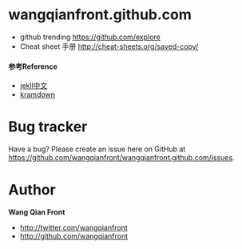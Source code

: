 wangqianfront.github.com
============================

* github trending https://github.com/explore
* Cheat sheet 手册 http://cheat-sheets.org/saved-copy/


#### 参考Reference 
* [jekll中文](http://jekyllcn.com/)
* [kramdown](http://kramdown.gettalong.org/quickref.html)


Bug tracker
=================================

Have a bug? Please create an issue here on GitHub at https://github.com/wangqianfront/wangqianfront.github.com/issues.


Author
================
**Wang Qian Front**
*    http://twitter.com/wangqianfront
*    http://github.com/wangqianfront
